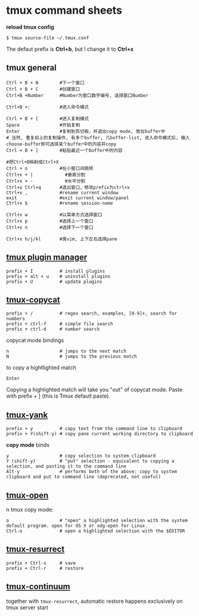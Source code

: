 # tmux command sheets

**reload tmux config**
```
$ tmux source-file ~/.tmux.conf
```

The defaut prefix is **Ctrl+b**, but I change it to **Ctrl+x**

## tmux general
```
Ctrl + B + N        #下一个窗口
Ctrl + B + C        #创建窗口
Ctrl+B +Number      #Number为窗口数字编号, 选择窗口Number

Ctrl+B +:           #进入命令模式

Ctrl + B + [        #进入复制模式
Space               #开始复制
Enter               #复制到剪切板，并退出copy mode, 放在buffer中
# 当然, 重复如上的复制操作, 有多个buffer, 几buffer-list, 进入命令模式后, 输入choose-buffer即可选择某个buffer中的内容并copy
Ctrl + B + ]        #粘贴最近一个buffer中的内容

#把Ctrl+B映射成Ctrl+X
Ctrl + o            #在小窗口间跳转
Ctrl+x + |            #垂直分割
Ctrl+x + -            #水平分割
Ctrl+x Ctrl+q       #退出窗口，修改prefix为ctrl+x
Ctrl+x ,            #rename current window
exit                #exit current window/panel
Ctrl+x $            #rename session-name

Ctrl+x w            #以菜单方式选择窗口
Ctrl+x p            #选择上一个窗口
Ctrl+x n            #选择下一个窗口

Ctrl+x h/j/kl       #类vim, 上下左右选择pane
```

## [tmux plugin manager](https://github.com/tmux-plugins/tpm)

```
prefix + I          # install plugins
prefix + alt + u    # uninstall plugins
prefix + U          # update plugins
```

## [tmux-copycat](https://github.com/tmux-plugins/tmux-copycat)

```
prefix + /          # regex search, examples, [0-9]+, search for numbers
prefix + ctrl-f     # simple file search
prefix + ctrl-d     # number search
```

copycat mode bindings

```
n                   # jumps to the next match
N                   # jumps to the previous match
```

to copy a hightlighted match
```
Enter              
```
Copying a highlighted match will take you "out" of copycat mode. Paste with prefix + ] (this is Tmux default paste).


## [tmux-yank](https://github.com/tmux-plugins/tmux-yank)

```
prefix + y          # copy text from the command line to clipboard
prefix + Y(shift-y) # copy pane current working directory to clipboard
```

**copy mode** binds

```
y                   # copy selection to system clipboard
Y (shift-y)         # "put" selection - equivalent to copying a selection, and pasting it to the command line
Alt-y               # performs both of the above: copy to system clipboard and put to command line (deprecated, not useful)
```


## [tmux-open](https://github.com/tmux-plugins/tmux-open)
n tmux copy mode:
```
o                   # "open" a highlighted selection with the system default program. open for OS X or xdg-open for Linux.
Ctrl-o              # open a highlighted selection with the $EDITOR
```

## [tmux-resurrect](https://github.com/tmux-plugins/tmux-resurrect)
```
prefix + Ctrl-s     # save
prefix + Ctrl-r     # restore
```

## [tmux-continuum](https://github.com/tmux-plugins/tmux-continuum)
together with `tmux-resurrect`, automatic restore happens exclusively on tmux server start

